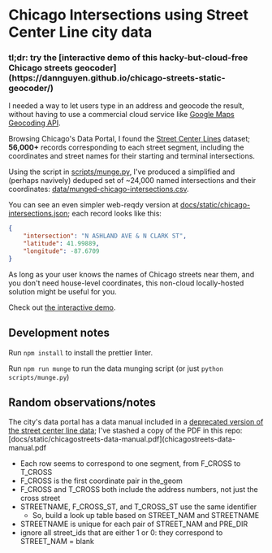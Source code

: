 # Chicago Intersections using Street Center Line city data


<h3>tl;dr: try the [interactive demo of this hacky-but-cloud-free Chicago streets geocoder](https://dannguyen.github.io/chicago-streets-static-geocoder/)</h3>

I needed a way to let users type in an address and geocode the result, without having to use a commercial cloud service like [Google Maps Geocoding API](https://developers.google.com/maps/documentation/geocoding/overview).

Browsing Chicago's Data Portal, I found the [Street Center Lines](https://data.cityofchicago.org/Transportation/Street-Center-Lines/6imu-meau) dataset; **56,000+** records corresponding to each street segment, including the coordinates and street names for their starting and terminal intersections.

Using the script in [scripts/munge.py](scripts/munge.py), I've produced a simplified and (perhaps navively) deduped set of ~24,000 named intersections and their coordinates: [data/munged-chicago-intersections.csv](data/munged-chicago-intersections.csv).

You can see an even simpler web-reqdy version at [docs/static/chicago-intersections.json](docs/static/chicago-intersections.json); each record looks like this:

```json
{
    "intersection": "N ASHLAND AVE & N CLARK ST",
    "latitude": 41.99889,
    "longitude": -87.6709
}
```

As long as your user knows the names of Chicago streets near them, and you don't need house-level coordinates, this non-cloud locally-hosted solution might be useful for you.


Check out [the interactive demo](https://dannguyen.github.io/chicago-streets-static-geocoder/).


## Development notes

Run `npm install` to install the prettier linter.

Run `npm run munge` to run the data munging script (or just `python scripts/munge.py`)



## Random observations/notes

The city's data portal has a data manual included in a [deprecated version of the street center line data](https://data.cityofchicago.org/Transportation/Street-Center-Lines-Deprecated-July-2013-/xy4z-b6aa/about_data); I've stashed a copy of the PDF in this repo: [docs/static/chicagostreets-data-manual.pdf](chicagostreets-data-manual.pdf


- Each row seems to correspond to one segment, from F_CROSS to T_CROSS
- F_CROSS is the first coordinate pair in the_geom
- F_CROSS and T_CROSS both include the address numbers, not just the cross street
- STREETNAME, F_CROSS_ST, and T_CROSS_ST use the same identifier
  - So, build a look up table based on STREET_NAM and STREETNAME
- STREETNAME is unique for each pair of STREET_NAM and PRE_DIR
- ignore all street_ids that are either 1 or 0: they correspond to STREET_NAM = blank

